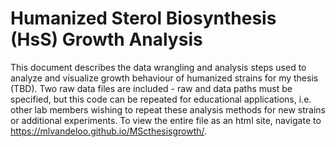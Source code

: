 # Humanized Sterol Biosynthesis (HsS) Growth Analysis

This document describes the data wrangling and analysis steps used to analyze and visualize growth behaviour of humanized strains for my thesis (TBD). Two raw data files are included - raw and data paths must be specified, but this code can be repeated for educational applications, i.e. other lab members wishing to repeat these analysis methods for new strains or additional experiments. To view the entire file as an html site, navigate to https://mlvandeloo.github.io/MScthesisgrowth/.
